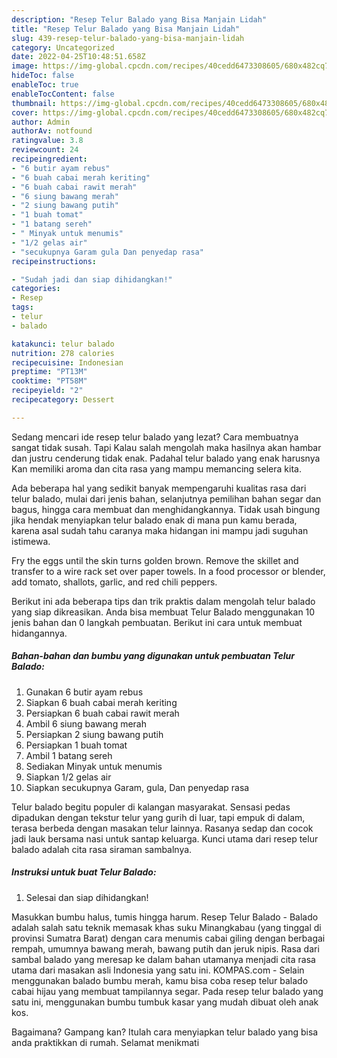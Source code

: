 ```yaml
---
description: "Resep Telur Balado yang Bisa Manjain Lidah"
title: "Resep Telur Balado yang Bisa Manjain Lidah"
slug: 439-resep-telur-balado-yang-bisa-manjain-lidah
category: Uncategorized
date: 2022-04-25T10:48:51.658Z
image: https://img-global.cpcdn.com/recipes/40cedd6473308605/680x482cq70/telur-balado-foto-resep-utama.jpg
hideToc: false
enableToc: true
enableTocContent: false
thumbnail: https://img-global.cpcdn.com/recipes/40cedd6473308605/680x482cq70/telur-balado-foto-resep-utama.jpg
cover: https://img-global.cpcdn.com/recipes/40cedd6473308605/680x482cq70/telur-balado-foto-resep-utama.jpg
author: Admin
authorAv: notfound
ratingvalue: 3.8
reviewcount: 24
recipeingredient:
- "6 butir ayam rebus"
- "6 buah cabai merah keriting"
- "6 buah cabai rawit merah"
- "6 siung bawang merah"
- "2 siung bawang putih"
- "1 buah tomat"
- "1 batang sereh"
- " Minyak untuk menumis"
- "1/2 gelas air"
- "secukupnya Garam gula Dan penyedap rasa"
recipeinstructions:

- "Sudah jadi dan siap dihidangkan!"
categories:
- Resep
tags:
- telur
- balado

katakunci: telur balado 
nutrition: 278 calories
recipecuisine: Indonesian
preptime: "PT13M"
cooktime: "PT58M"
recipeyield: "2"
recipecategory: Dessert

---
```



Sedang mencari ide resep telur balado yang lezat? Cara membuatnya sangat tidak susah. Tapi Kalau salah mengolah maka hasilnya akan hambar dan justru cenderung tidak enak. Padahal telur balado yang enak harusnya Kan memiliki aroma dan cita rasa yang mampu memancing selera kita.


Ada beberapa hal yang sedikit banyak mempengaruhi kualitas rasa dari telur balado, mulai dari jenis bahan, selanjutnya pemilihan bahan segar dan bagus, hingga cara membuat dan menghidangkannya. Tidak usah bingung jika hendak menyiapkan telur balado enak di mana pun kamu berada, karena asal sudah tahu caranya maka hidangan ini mampu jadi suguhan istimewa.

Fry the eggs until the skin turns golden brown. Remove the skillet and transfer to a wire rack set over paper towels. In a food processor or blender, add tomato, shallots, garlic, and red chili peppers.


Berikut ini ada beberapa tips dan trik praktis dalam mengolah telur balado yang siap dikreasikan. Anda bisa membuat Telur Balado menggunakan 10 jenis bahan dan 0 langkah pembuatan. Berikut ini cara untuk membuat hidangannya.

<!--inarticleads1-->

##### Bahan-bahan dan bumbu yang digunakan untuk pembuatan Telur Balado:

1. Gunakan 6 butir ayam rebus
1. Siapkan 6 buah cabai merah keriting
1. Persiapkan 6 buah cabai rawit merah
1. Ambil 6 siung bawang merah
1. Persiapkan 2 siung bawang putih
1. Persiapkan 1 buah tomat
1. Ambil 1 batang sereh
1. Sediakan  Minyak untuk menumis
1. Siapkan 1/2 gelas air
1. Siapkan secukupnya Garam, gula, Dan penyedap rasa


Telur balado begitu populer di kalangan masyarakat. Sensasi pedas dipadukan dengan tekstur telur yang gurih di luar, tapi empuk di dalam, terasa berbeda dengan masakan telur lainnya. Rasanya sedap dan cocok jadi lauk bersama nasi untuk santap keluarga. Kunci utama dari resep telur balado adalah cita rasa siraman sambalnya. 

<!--inarticleads2-->

##### Instruksi untuk buat Telur Balado:


1. Selesai dan siap dihidangkan!

Masukkan bumbu halus, tumis hingga harum. Resep Telur Balado - Balado adalah salah satu teknik memasak khas suku Minangkabau (yang tinggal di provinsi Sumatra Barat) dengan cara menumis cabai giling dengan berbagai rempah, umumnya bawang merah, bawang putih dan jeruk nipis. Rasa dari sambal balado yang meresap ke dalam bahan utamanya menjadi cita rasa utama dari masakan asli Indonesia yang satu ini. KOMPAS.com - Selain menggunakan balado bumbu merah, kamu bisa coba resep telur balado cabai hijau yang membuat tampilannya segar. Pada resep telur balado yang satu ini, menggunakan bumbu tumbuk kasar yang mudah dibuat oleh anak kos. 

Bagaimana? Gampang kan? Itulah cara menyiapkan telur balado yang bisa anda praktikkan di rumah. Selamat menikmati
